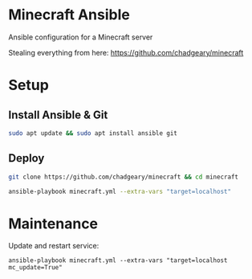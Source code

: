 # Minecraft Ansible

Ansible configuration for a Minecraft server

Stealing everything from here: https://github.com/chadgeary/minecraft

# Setup

## Install Ansible & Git

```sh
sudo apt update && sudo apt install ansible git
```

## Deploy

```sh
git clone https://github.com/chadgeary/minecraft && cd minecraft

ansible-playbook minecraft.yml --extra-vars "target=localhost"
```

# Maintenance

Update and restart service:
```
ansible-playbook minecraft.yml --extra-vars "target=localhost mc_update=True"
```
